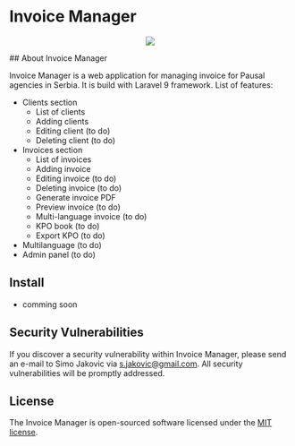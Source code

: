 <p align="center"><h1>Invoice Manager</h1></p>
<p align="center">
    <img src="https://img.shields.io/github/license/sjakovic/invoice-manager?label=LICENSE" />
</p>
## About Invoice Manager

Invoice Manager is a web application for managing invoice for Pausal agencies in Serbia. It is build with Laravel 9 framework. List of features:

- Clients section
  - List of clients
  - Adding clients
  - Editing client (to do)
  - Deleting client (to do)
- Invoices section
  - List of invoices
  - Adding invoice
  - Editing invoice (to do)
  - Deleting invoice (to do)
  - Generate invoice PDF
  - Preview invoice (to do)
  - Multi-language invoice (to do)
  - KPO book (to do)
  - Export KPO (to do)
- Multilanguage (to do)
- Admin panel (to do)

## Install
- comming soon
## Security Vulnerabilities

If you discover a security vulnerability within Invoice Manager, please send an e-mail to Simo Jakovic via [s.jakovic@gmail.com](mailto:s.jakovic@gmail.com). All security vulnerabilities will be promptly addressed.

## License

The Invoice Manager is open-sourced software licensed under the [MIT license](https://opensource.org/licenses/MIT).
